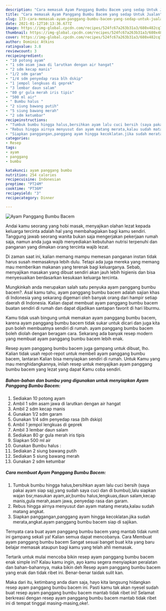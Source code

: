 ```yaml
---
description: "Cara memasak Ayam Panggang Bumbu Bacem yang sedap Untuk Jualan"
title: "Cara memasak Ayam Panggang Bumbu Bacem yang sedap Untuk Jualan"
slug: 173-cara-memasak-ayam-panggang-bumbu-bacem-yang-sedap-untuk-jualan
date: 2021-01-12T10:13:36.677Z
image: https://img-global.cpcdn.com/recipes/524fc67a263b31a3/680x482cq70/ayam-panggang-bumbu-bacem-foto-resep-utama.jpg
thumbnail: https://img-global.cpcdn.com/recipes/524fc67a263b31a3/680x482cq70/ayam-panggang-bumbu-bacem-foto-resep-utama.jpg
cover: https://img-global.cpcdn.com/recipes/524fc67a263b31a3/680x482cq70/ayam-panggang-bumbu-bacem-foto-resep-utama.jpg
author: Dominic Atkins
ratingvalue: 3.8
reviewcount: 3
recipeingredient:
- "10 potong ayam"
- "1 sdm asam jawa di larutkan dengan air hangat"
- "2 sdm kecap manis"
- "1/2 sdm garam"
- "1/4 sdm penyedap rasa blh dskip"
- "1 jempol lengkuas di geprek"
- "3 lembar daun salam"
- "80 gr gula merah iris tipis"
- "500 ml air"
- " Bumbu halus "
- "2 siung bawang putih"
- "5 siung bawang merah"
- "2 sdm ketumbar"
recipeinstructions:
- "Tumbuk bumbu hingga halus,bersihkan ayam lalu cuci bersih (saya pakai ayam siap saji,yang sudah saya cuci dan di bumbui),lalu siapkan wajan bsr,masukan ayam,air,bumbu halus,lengkuas,daun salam,kecap manis,gula merah,asam jawa, penyedap rasa dan garam."
- "Rebus hingga airnya menyusut dan ayam matang merata,kalau sudah matang angkat."
- "Siapkan panggangan,panggang ayam hingga kecoklatan.jika sudah merata,angkat.ayam panggang bumbu bacem siap di sajikan."
categories:
- Resep
tags:
- ayam
- panggang
- bumbu

katakunci: ayam panggang bumbu 
nutrition: 254 calories
recipecuisine: Indonesian
preptime: "PT24M"
cooktime: "PT36M"
recipeyield: "3"
recipecategory: Dinner

---
```



![Ayam Panggang Bumbu Bacem](https://img-global.cpcdn.com/recipes/524fc67a263b31a3/680x482cq70/ayam-panggang-bumbu-bacem-foto-resep-utama.jpg)

Andai kamu seorang yang hobi masak, menyajikan olahan lezat kepada keluarga tercinta adalah hal yang membahagiakan bagi kamu sendiri. Tanggung jawab seorang  wanita bukan saja mengerjakan pekerjaan rumah saja, namun anda juga wajib menyediakan kebutuhan nutrisi terpenuhi dan panganan yang dimakan orang tercinta wajib lezat.

Di zaman  saat ini, kalian memang mampu memesan panganan instan tidak harus susah memasaknya lebih dulu. Tetapi ada juga mereka yang memang mau memberikan makanan yang terenak bagi keluarganya. Sebab, menyajikan masakan yang dibuat sendiri akan jauh lebih higienis dan bisa menyesuaikan berdasarkan kesukaan keluarga tercinta. 



Mungkinkah anda merupakan salah satu penyuka ayam panggang bumbu bacem?. Asal kamu tahu, ayam panggang bumbu bacem adalah sajian khas di Indonesia yang sekarang digemari oleh banyak orang dari hampir setiap daerah di Indonesia. Kalian dapat membuat ayam panggang bumbu bacem buatan sendiri di rumah dan dapat dijadikan santapan favorit di hari liburmu.

Kamu tidak usah bingung untuk memakan ayam panggang bumbu bacem, karena ayam panggang bumbu bacem tidak sukar untuk dicari dan juga kita pun boleh membuatnya sendiri di rumah. ayam panggang bumbu bacem boleh diolah dengan beragam cara. Sekarang ada banyak resep modern yang membuat ayam panggang bumbu bacem lebih enak.

Resep ayam panggang bumbu bacem juga gampang untuk dibuat, lho. Kalian tidak usah repot-repot untuk membeli ayam panggang bumbu bacem, lantaran Kalian bisa menyiapkan sendiri di rumah. Untuk Kamu yang mau menghidangkannya, inilah resep untuk menyajikan ayam panggang bumbu bacem yang lezat yang dapat Kamu coba sendiri.

<!--inarticleads1-->

##### Bahan-bahan dan bumbu yang digunakan untuk menyiapkan Ayam Panggang Bumbu Bacem:

1. Sediakan 10 potong ayam
1. Ambil 1 sdm asam jawa di larutkan dengan air hangat
1. Ambil 2 sdm kecap manis
1. Gunakan 1/2 sdm garam
1. Gunakan 1/4 sdm penyedap rasa (blh dskip)
1. Ambil 1 jempol lengkuas di geprek
1. Ambil 3 lembar daun salam
1. Sediakan 80 gr gula merah iris tipis
1. Siapkan 500 ml air
1. Gunakan  Bumbu halus :
1. Sediakan 2 siung bawang putih
1. Sediakan 5 siung bawang merah
1. Gunakan 2 sdm ketumbar




<!--inarticleads2-->

##### Cara membuat Ayam Panggang Bumbu Bacem:

1. Tumbuk bumbu hingga halus,bersihkan ayam lalu cuci bersih (saya pakai ayam siap saji,yang sudah saya cuci dan di bumbui),lalu siapkan wajan bsr,masukan ayam,air,bumbu halus,lengkuas,daun salam,kecap manis,gula merah,asam jawa, penyedap rasa dan garam.
1. Rebus hingga airnya menyusut dan ayam matang merata,kalau sudah matang angkat.
1. Siapkan panggangan,panggang ayam hingga kecoklatan.jika sudah merata,angkat.ayam panggang bumbu bacem siap di sajikan.




Ternyata cara buat ayam panggang bumbu bacem yang mantab tidak rumit ini gampang sekali ya! Kalian semua dapat mencobanya. Cara Membuat ayam panggang bumbu bacem Sangat sesuai banget buat kita yang baru belajar memasak ataupun bagi kamu yang telah ahli memasak.

Tertarik untuk mulai mencoba bikin resep ayam panggang bumbu bacem enak simple ini? Kalau kamu ingin, ayo kamu segera menyiapkan peralatan dan bahan-bahannya, maka bikin deh Resep ayam panggang bumbu bacem yang enak dan tidak ribet ini. Benar-benar taidak sulit kan. 

Maka dari itu, ketimbang anda diam saja, hayo kita langsung hidangkan resep ayam panggang bumbu bacem ini. Pasti kamu tak akan nyesel sudah buat resep ayam panggang bumbu bacem mantab tidak ribet ini! Selamat berkreasi dengan resep ayam panggang bumbu bacem mantab tidak ribet ini di tempat tinggal masing-masing,oke!.

